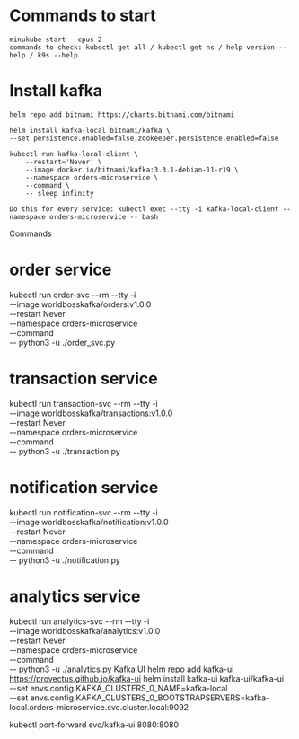 # Commands to start
    minukube start --cpus 2
    commands to check: kubectl get all / kubectl get ns / help version --help / k9s --help

# Install kafka
    helm repo add bitnami https://charts.bitnami.com/bitnami
    
    helm install kafka-local bitnami/kafka \
    --set persistence.enabled=false,zookeeper.persistence.enabled=false

    kubectl run kafka-local-client \
        --restart='Never' \
        --image docker.io/bitnami/kafka:3.3.1-debian-11-r19 \
        --namespace orders-microservice \
        --command \
        -- sleep infinity

    Do this for every service: kubectl exec --tty -i kafka-local-client --namespace orders-microservice -- bash


Commands
# order service
kubectl run order-svc --rm --tty -i \
    --image worldbosskafka/orders:v1.0.0 \
    --restart Never \
    --namespace orders-microservice \
    --command \
    -- python3 -u ./order_svc.py
    
# transaction service
kubectl run transaction-svc --rm --tty -i \
    --image worldbosskafka/transactions:v1.0.0 \
    --restart Never \
    --namespace orders-microservice \
    --command \
    -- python3 -u ./transaction.py
    
# notification service
kubectl run notification-svc --rm --tty -i \
    --image worldbosskafka/notification:v1.0.0 \
    --restart Never \
    --namespace orders-microservice \
    --command \
    -- python3 -u ./notification.py
    
# analytics service
kubectl run analytics-svc --rm --tty -i \
    --image worldbosskafka/analytics:v1.0.0 \
    --restart Never \
    --namespace orders-microservice \
    --command \
    -- python3 -u ./analytics.py
Kafka UI
helm repo add kafka-ui https://provectus.github.io/kafka-ui
helm install kafka-ui kafka-ui/kafka-ui \
--set envs.config.KAFKA_CLUSTERS_0_NAME=kafka-local \
--set envs.config.KAFKA_CLUSTERS_0_BOOTSTRAPSERVERS=kafka-local.orders-microservice.svc.cluster.local:9092

kubectl port-forward svc/kafka-ui 8080:8080